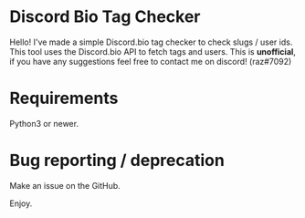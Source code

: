 # Discord Bio Tag Checker
Hello! I've made a simple Discord.bio tag checker to check slugs / user ids.
This tool uses the Discord.bio API to fetch tags and users.
This is __unofficial__, if you have any suggestions feel free to contact me on discord! (raz#7092)


# Requirements
Python3 or newer.

# Bug reporting / deprecation
Make an issue on the GitHub.

Enjoy.
